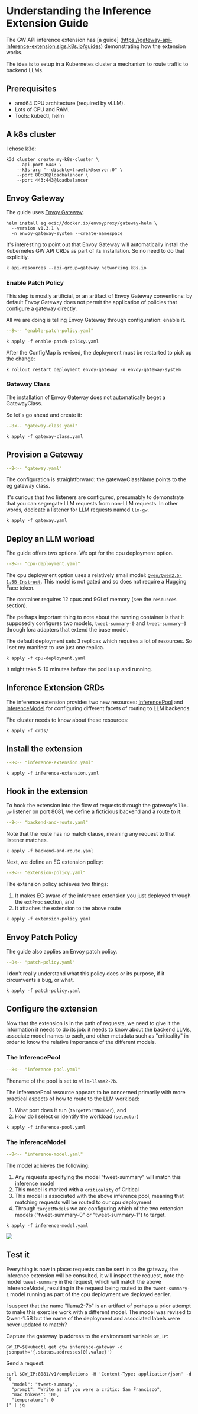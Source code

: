 # Understanding the Inference Extension Guide

The GW API inference extension has [a guide] (https://gateway-api-inference-extension.sigs.k8s.io/guides) demonstrating how the extension works.

The idea is to setup in a Kubernetes cluster a mechanism to route traffic to backend LLMs.

## Prerequisites

- amd64 CPU architecture (required by vLLM).
- Lots of CPU and RAM.
- Tools:  kubectl, helm

## A k8s cluster

I chose k3d:

```shell
k3d cluster create my-k8s-cluster \
    --api-port 6443 \
    --k3s-arg "--disable=traefik@server:0" \
    --port 80:80@loadbalancer \
    --port 443:443@loadbalancer
```

## Envoy Gateway

The guide uses [Envoy Gateway](https://gateway.envoyproxy.io/).

```shell
helm install eg oci://docker.io/envoyproxy/gateway-helm \
  --version v1.3.1 \
  -n envoy-gateway-system --create-namespace
```

It's interesting to point out that Envoy Gateway will automatically install the Kubernetes GW API CRDs as part of its installation.  So no need to do that explicitly.

```shell
k api-resources --api-group=gateway.networking.k8s.io
```

### Enable Patch Policy

This step is mostly artificial, or an artifact of Envoy Gateway conventions:  by default Envoy Gateway does not permit the application of policies that configure a gateway directly.

All we are doing is telling Envoy Gateway through configuration:  enable it.

```yaml title="enable-patch-policy.yaml"
--8<-- "enable-patch-policy.yaml"
```

```shell
k apply -f enable-patch-policy.yaml
```

After the ConfigMap is revised, the deployment must be restarted to pick up the change:

```shell
k rollout restart deployment envoy-gateway -n envoy-gateway-system
```

### Gateway Class

The installation of Envoy Gateway does not automatically beget a GatewayClass.

So let's go ahead and create it:

```yaml title="gateway-class.yaml"
--8<-- "gateway-class.yaml"
```

```shell
k apply -f gateway-class.yaml
```

## Provision a Gateway

```yaml title="gateway.yaml"
--8<-- "gateway.yaml"
```

The configuration is straightforward: the gatewayClassName points to the eg gateway class.

It's curious that two listeners are configured, presumably to demonstrate that you can segregate LLM requests from non-LLM requests.  In other words, dedicate a listener for LLM requests named `llm-gw`.

```shell
k apply -f gateway.yaml
```

## Deploy an LLM worload

The guide offers two options.  We opt for the cpu deployment option.

```yaml title="cpu-deployment.yaml"
--8<-- "cpu-deployment.yaml"
```

The cpu deployment option uses a relatively small model:  [`Qwen/Qwen2.5-1.5B-Instruct`](https://huggingface.co/Qwen/Qwen2.5-1.5B-Instruct).
This model is not gated and so does not require a Hugging Face token.

The container requires 12 cpus and 9Gi of memory (see the `resources` section).

The perhaps important thing to note about the running container is that it supposedly configures two models, `tweet-summary-0` and `tweet-summary-0` through lora adapters that extend the base model.

The default deployment sets 3 replicas which requires a lot of resources.
So I set my manifest to use just one replica.

```shell
k apply -f cpu-deployment.yaml
```

It might take 5-10 minutes before the pod is up and running.

## Inference Extension CRDs

The inference extension provides two new resources: [InferencePool](https://gateway-api-inference-extension.sigs.k8s.io/api-types/inferencepool/) and [InferenceModel](https://gateway-api-inference-extension.sigs.k8s.io/api-types/inferencemodel/) for configuring different facets of routing to LLM backends.

The cluster needs to know about these resources:

```shell
k apply -f crds/
```

## Install the extension

```yaml title="inference-extension.yaml"
--8<-- "inference-extension.yaml"
```

```shell
k apply -f inference-extension.yaml
```

## Hook in the extension

To hook the extension into the flow of requests through the gateway's `llm-gw` listener on port 8081, we define a ficticious backend and a route to it:

```yaml title="backend-and-route.yaml"
--8<-- "backend-and-route.yaml"
```

Note that the route has no match clause, meaning any request to that listener matches.

```shell
k apply -f backend-and-route.yaml
```

Next, we define an EG extension policy:

```yaml title="extension-policy.yaml"
--8<-- "extension-policy.yaml"
```

The extension policy achieves two things:

1. It makes EG aware of the inference extension you just deployed through the `extProc` section, and
1. It attaches the extension to the above route

```shell
k apply -f extension-policy.yaml
```

## Envoy Patch Policy

The guide also applies an Envoy patch policy.

```yaml title="patch-policy.yaml"
--8<-- "patch-policy.yaml"
```

I don't really understand what this policy does or its purpose, if it circumvents a bug, or what.

```shell
k apply -f patch-policy.yaml
```
 
## Configure the extension

Now that the extension is in the path of requests, we need to give it the information it needs to do its job:  it needs to know about the backend LLMs, associate model names to each, and other metadata such as "criticality" in order to know the relative importance of the different models.

### The InferencePool

```yaml title="inference-pool.yaml"
--8<-- "inference-pool.yaml"
```

Thename of the pool is set to `vllm-llama2-7b`.

The InferencePool resource appears to be concerned primarily with more practical aspects of how to route to the LLM workload:

1. What port does it run (`targetPortNumber`), and 
1. How do I select or identify the workload (`selector`)

```shell
k apply -f inference-pool.yaml
```

### The InferenceModel

```yaml title="inference-model.yaml"
--8<-- "inference-model.yaml"
```

The model achieves the following:

1. Any requests specifying the model "tweet-summary" will match this inference model
1. This model is marked with a `criticality` of Critical
1. This model is associated with the above inference pool, meaning that matching requests will be routed to our cpu deployment
1. Through `targetModels` we are configuring which of the two extension models ("tweet-summary-0" or "tweet-summary-1") to target.


```shell
k apply -f inference-model.yaml
```

![](images/inference-overview.svg)

## Test it

Everything is now in place:  requests can be sent in to the gateway, the inference extension will be consulted, it will inspect the request, note the model `tweet-summary` in the request, which will match the above InferenceModel, resulting in the request being routed to the `tweet-summary-1` model running as part of the cpu deployment we deployed earlier.

I suspect that the name "llama2-7b" is an artifact of perhaps a prior attempt to make this exercise work with a different model.  The model was revised to Qwen-1.5B but the name of the deployment and associated labels were never updated to match?

Capture the gateway ip address to the environment variable `GW_IP`:

```shell
GW_IP=$(kubectl get gtw inference-gateway -o jsonpath='{.status.addresses[0].value}')
```

Send a request:

```shell
curl $GW_IP:8081/v1/completions -H 'Content-Type: application/json' -d '{
  "model": "tweet-summary",
  "prompt": "Write as if you were a critic: San Francisco",
  "max_tokens": 100,
  "temperature": 0
}' | jq
```

